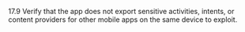 17.9 Verify that the app does not export sensitive activities, intents, or content providers for other mobile apps on the same device to exploit.

